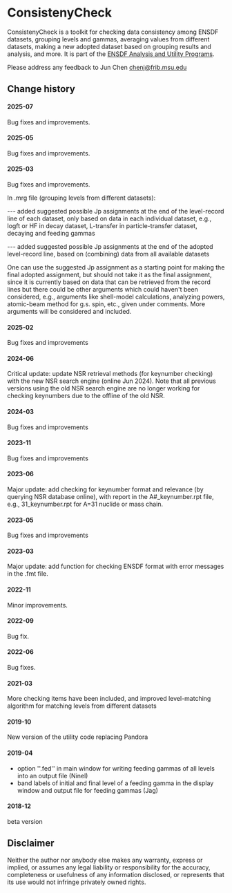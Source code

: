 # ConsistenyCheck 
ConsistenyCheck is a toolkit for checking data consistency among ENSDF datasets, grouping levels and gammas, averaging values from different datasets, making a new adopted dataset based on grouping results and analysis, and more. It is part of the [ENSDF Analysis and Utility Programs](https://nds.iaea.org/public/ensdf_pgm/).

Please address any feedback to Jun Chen chenj@frib.msu.edu

## Change history

#### 2025-07
Bug fixes and improvements.

#### 2025-05
Bug fixes and improvements.

#### 2025-03
Bug fixes and improvements.

In .mrg file (grouping levels from different datasets):

  --- added suggested possible Jp assignments at the end of the level-record line of each dataset, only based on data in each individual dataset,
      e.g., logft or HF in decay dataset, L-transfer in particle-transfer dataset, decaying and feeding gammas
      
  --- added suggested possible Jp assignments at the end of the adopted level-record line, based on (combining) data from all available datasets

One can use the suggested Jp assignment as a starting point for making the final adopted assignment, but should not take it as the final assignment, since it is currently based on data that can be retrieved from the record lines but there could be other arguments which could haven't been considered, e.g., arguments like shell-model calculations, analyzing powers, atomic-beam method for g.s. spin, etc., given under comments. More arguments will be considered and included.

#### 2025-02
Bug fixes and improvements

#### 2024-06
Critical update: update NSR retrieval methods (for keynumber checking) with the new NSR search engine (online Jun 2024). Note that all previous versions using the old NSR search engine are no longer working for checking keynumbers due to the offline of the old NSR.

#### 2024-03
Bug fixes and improvements

#### 2023-11
Bug fixes and improvements

#### 2023-06
Major update: add checking for keynumber format and relevance (by querying NSR database online), with report in the A#_keynumber.rpt file, e.g., 31_keynumber.rpt for A=31 nuclide or mass chain.

#### 2023-05
Bug fixes and improvements

#### 2023-03
Major update: add function for checking ENSDF format with error messages in the .fmt file.

#### 2022-11
Minor improvements.

#### 2022-09
Bug fix.

#### 2022-06
Bug fixes.

#### 2021-03
More checking items have been included, and improved level-matching algorithm for matching levels from different datasets

#### 2019-10
New version of the utility code replacing Pandora

#### 2019-04
- option ''.fed'' in main window for writing feeding gammas of all levels into an output file (Ninel)
- band labels of initial and final level of a feeding gamma in the display window and output file for feeding gammas (Jag)

#### 2018-12
beta version 

## Disclaimer

Neither the author nor anybody else makes any warranty, express or implied, or assumes any legal liability or responsibility for the accuracy, completeness or usefulness of any information disclosed, or represents that its use would not infringe privately owned rights.
